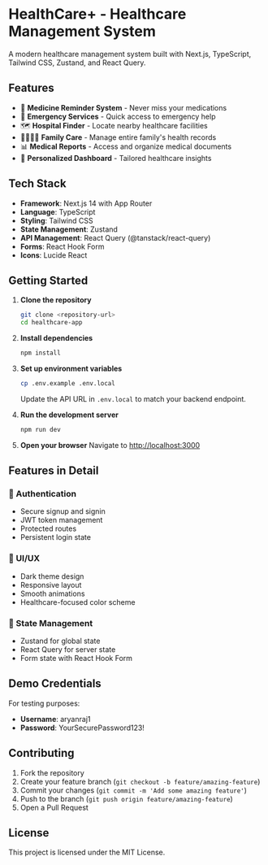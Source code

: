 # HealthCare+ - Healthcare Management System

A modern healthcare management system built with Next.js, TypeScript, Tailwind CSS, Zustand, and React Query.

## Features

- 🏥 **Medicine Reminder System** - Never miss your medications
- 🚨 **Emergency Services** - Quick access to emergency help
- 🗺️ **Hospital Finder** - Locate nearby healthcare facilities
- 👨‍👩‍👧‍👦 **Family Care** - Manage entire family's health records
- 📊 **Medical Reports** - Access and organize medical documents
- 🎯 **Personalized Dashboard** - Tailored healthcare insights

## Tech Stack

- **Framework**: Next.js 14 with App Router
- **Language**: TypeScript
- **Styling**: Tailwind CSS
- **State Management**: Zustand
- **API Management**: React Query (@tanstack/react-query)
- **Forms**: React Hook Form
- **Icons**: Lucide React

## Getting Started

1. **Clone the repository**
   ```bash
   git clone <repository-url>
   cd healthcare-app
   ```

2. **Install dependencies**
   ```bash
   npm install
   ```

3. **Set up environment variables**
   ```bash
   cp .env.example .env.local
   ```
   Update the API URL in `.env.local` to match your backend endpoint.

4. **Run the development server**
   ```bash
   npm run dev
   ```

5. **Open your browser**
   Navigate to [http://localhost:3000](http://localhost:3000)

## Features in Detail

### 🔐 Authentication
- Secure signup and signin
- JWT token management
- Protected routes
- Persistent login state

### 🎨 UI/UX
- Dark theme design
- Responsive layout
- Smooth animations
- Healthcare-focused color scheme

### 📱 State Management
- Zustand for global state
- React Query for server state
- Form state with React Hook Form

## Demo Credentials

For testing purposes:
- **Username**: aryanraj1
- **Password**: YourSecurePassword123!

## Contributing

1. Fork the repository
2. Create your feature branch (`git checkout -b feature/amazing-feature`)
3. Commit your changes (`git commit -m 'Add some amazing feature'`)
4. Push to the branch (`git push origin feature/amazing-feature`)
5. Open a Pull Request

## License

This project is licensed under the MIT License.